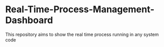 # Real-Time-Process-Management-Dashboard
This repository aims to show the real time process running in any system
code
